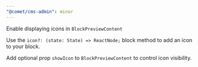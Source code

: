 ```yaml
---
"@comet/cms-admin": minor
---
```


Enable displaying icons in `BlockPreviewContent`

Use the `icon?: (state: State) => ReactNode;` block method to add an icon to your block.

Add optional prop `showIcon` to `BlockPreviewContent` to control icon visibility.

